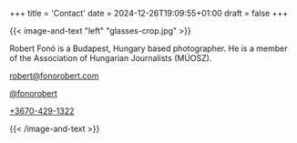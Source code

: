 +++
title = 'Contact'
date = 2024-12-26T19:09:55+01:00
draft = false
+++

{{< image-and-text "left" "glasses-crop.jpg" >}}

Robert Fonó is a Budapest, Hungary based photographer. He is a member of the Association of Hungarian Journalists (MÚOSZ).

[robert@fonorobert.com](mailto:robert@fonorobert.com)

[@fonorobert](https://instagram.com/fonorobert)

[+3670-429-1322](tel:+36704291322)


{{< /image-and-text >}}


